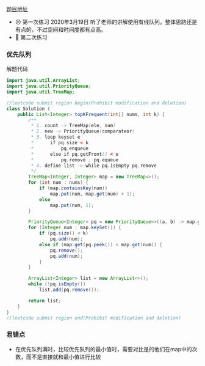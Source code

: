 [题目地址](https://leetcode-cn.com/problems/top-k-frequent-elements/)



- 😣 第一次练习 2020年3月19日 听了老师的讲解使用有线队列。整体思路还是有点的，不过空间和时间度都有点高。
- :shit: 第二次练习 



### 优先队列

解题代码

```java
import java.util.ArrayList;
import java.util.PriorityQueue;
import java.util.TreeMap;

//leetcode submit region begin(Prohibit modification and deletion)
class Solution {
    public List<Integer> topKFrequent(int[] nums, int k) {
        /**
         * 1. count -> TreeMap(ele, num)
         * 2. new -> PriorityQueue(comparateor)
         * 3. loop keyset e
         *      if pq.size < k
         *          pq.enqueue
         *      else if pq.getFront() < e
         *          pq.remove ; pq.equeue
         * 4. define list -> while pq.isEmpty pq.remove
         */
        TreeMap<Integer, Integer> map = new TreeMap<>();
        for (int num : nums) {
            if (map.containsKey(num))
                map.put(num, map.get(num) + 1);
            else
                map.put(num, 1);
        }

        PriorityQueue<Integer> pq = new PriorityQueue<>((a, b) -> map.get(a) - map.get(b));
        for (Integer num : map.keySet()) {
            if (pq.size() < k)
                pq.add(num);
            else if (map.get(pq.peek()) < map.get(num)) {
                pq.remove();
                pq.add(num);
            }
        }

        ArrayList<Integer> list = new ArrayList<>();
        while (!pq.isEmpty())
            list.add(pq.remove());

        return list;
    }
}
//leetcode submit region end(Prohibit modification and deletion)
```



### 易错点

- 在优先队列满时，比较优先队列的最小值时，需要对比是的他们在map中的次数，而不是直接就和最小值进行比较

	

